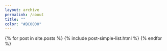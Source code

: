 ```yaml
---
layout: archive
permalink: /about
title: ""
color: "#BC0000"
---
```

<div class="post-list-wrapper">
{% for post in site.posts %}
	{% include post-simple-list.html %}
{% endfor %}
</div><!-- /.tiles -->
